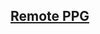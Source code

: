 ## [Remote PPG](https://drive.google.com/drive/folders/1bU3JsPeQ0C7__QUEwaD-dF-rna9L6ywj?usp=sharing) 
